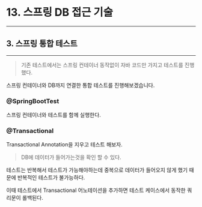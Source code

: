 # 13. 스프링 DB 접근 기술
---

## 3. 스프링 통합 테스트
---

> 기존 테스트에서는 스프링 컨테이너 동작없이 자바 코드만 가지고 테스트를 진행했다.

스프링 컨테이너와 DB까지 연결한 통합 테스트를 진행해보겠습니다.

### @SpringBootTest

스프링 컨테이너와 테스트를 함께 실행한다.

### @Transactional

Transactional Annotation을 지우고 테스트 해보자.

> DB에 데이터가 들어가는것을 확인 할 수 있다.

테스트는 반복해서 테스트가 가능해야하는데 중복으로 데이터가 들어오지 않게 했기 때문에 반복적인 테스트가 불가능하다.

이때 테스트에서 Transactional 어노테이션을 추가하면 테스트 케이스에서 동작한 쿼리문이 롤백된다.